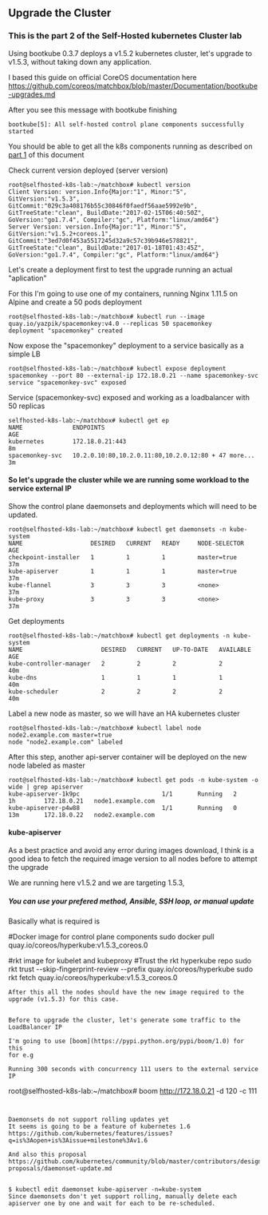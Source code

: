 ## Upgrade the Cluster 
### This is the part 2 of the Self-Hosted kubernetes Cluster lab

Using bootkube 0.3.7 deploys a v1.5.2 kubernetes cluster, let's upgrade to
v1.5.3, without taking down any application.

I based this guide on official CoreOS documentation here
https://github.com/coreos/matchbox/blob/master/Documentation/bootkube-upgrades.md

After you see this message with bootkube finishing
```
bootkube[5]: All self-hosted control plane components successfully started  
```

You should be able to get all the k8s components running as described on [part 1](https://github.com/yazpik/SelfHosted-K8s-Lab) of this document

Check current version deployed (server version)
```
root@selfhosted-k8s-lab:~/matchbox# kubectl version
Client Version: version.Info{Major:"1", Minor:"5", GitVersion:"v1.5.3", GitCommit:"029c3a408176b55c30846f0faedf56aae5992e9b", GitTreeState:"clean", BuildDate:"2017-02-15T06:40:50Z", GoVersion:"go1.7.4", Compiler:"gc", Platform:"linux/amd64"}
Server Version: version.Info{Major:"1", Minor:"5", GitVersion:"v1.5.2+coreos.1", GitCommit:"3ed7d0f453a5517245d32a9c57c39b946e578821", GitTreeState:"clean", BuildDate:"2017-01-18T01:43:45Z", GoVersion:"go1.7.4", Compiler:"gc", Platform:"linux/amd64"}
```

Let's create a deployment first to test the upgrade running an actual "aplication"

For this I'm going to use one of my containers, running Nginx 1.11.5 on Alpine and create a 50 pods deployment
```
root@selfhosted-k8s-lab:~/matchbox# kubectl run --image quay.io/yazpik/spacemonkey:v4.0 --replicas 50 spacemonkey
deployment "spacemonkey" created
```
Now expose the "spacemonkey" deployment to a service basically as a simple LB
```
root@selfhosted-k8s-lab:~/matchbox# kubectl expose deployment spacemonkey --port 80 --external-ip 172.18.0.21 --name spacemonkey-svc
service "spacemonkey-svc" exposed
```
Service (spacemonkey-svc) exposed and working as a loadbalancer with 50 replicas
```
selfhosted-k8s-lab:~/matchbox# kubectl get ep
NAME              ENDPOINTS                                             AGE
kubernetes        172.18.0.21:443                                       8m
spacemonkey-svc   10.2.0.10:80,10.2.0.11:80,10.2.0.12:80 + 47 more...   3m
```

#### So let's upgrade the cluster while we are running some workload to the service external IP

Show the control plane daemonsets and deployments which will need to be updated.
```
root@selfhosted-k8s-lab:~/matchbox# kubectl get daemonsets -n kube-system
NAME                   DESIRED   CURRENT   READY     NODE-SELECTOR   AGE
checkpoint-installer   1         1         1         master=true     37m
kube-apiserver         1         1         1         master=true     37m
kube-flannel           3         3         3         <none>          37m
kube-proxy             3         3         3         <none>          37m
```

Get deployments
```
root@selfhosted-k8s-lab:~/matchbox# kubectl get deployments -n kube-system
NAME                      DESIRED   CURRENT   UP-TO-DATE   AVAILABLE   AGE
kube-controller-manager   2         2         2            2           40m
kube-dns                  1         1         1            1           40m
kube-scheduler            2         2         2            2           40m
```

Label a new node as master, so we will have an HA kubernetes cluster
```
root@selfhosted-k8s-lab:~/matchbox# kubectl label node node2.example.com master=true
node "node2.example.com" labeled
```
After this step, another api-server container will be deployed on the new node labeled as master
```
root@selfhosted-k8s-lab:~/matchbox# kubectl get pods -n kube-system -o wide | grep apiserver
kube-apiserver-1k9pc                       1/1       Running   2          1h        172.18.0.21   node1.example.com
kube-apiserver-p4w88                       1/1       Running   0          13m       172.18.0.22   node2.example.com
```


#### kube-apiserver
As a best practice and avoid any error during images download, I think is a good idea
to fetch the required image version to all nodes before to attempt the upgrade

We are running here v1.5.2 and we are targeting 1.5.3, 

##### You can use your prefered method, Ansible, SSH loop, or manual update
Basically what is required is 

#Docker image for control plane components
sudo docker pull quay.io/coreos/hyperkube:v1.5.3_coreos.0

#rkt image for kubelet and kubeproxy
#Trust the rkt hyperkube repo
sudo rkt trust --skip-fingerprint-review --prefix quay.io/coreos/hyperkube
sudo rkt fetch quay.io/coreos/hyperkube:v1.5.3_coreos.0
```
After this all the nodes should have the new image required to the upgrade (v1.5.3) for this case.


Before to upgrade the cluster, let's generate some traffic to the LoadBalancer IP

I'm going to use [boom](https://pypi.python.org/pypi/boom/1.0) for this 
for e.g 

Running 300 seconds with concurrency 111 users to the external service IP
```
root@selfhosted-k8s-lab:~/matchbox# boom http://172.18.0.21 -d 120 -c 111

```


Daemonsets do not support rolling updates yet
It seems is going to be a feature of kubernetes 1.6
https://github.com/kubernetes/features/issues?q=is%3Aopen+is%3Aissue+milestone%3Av1.6

And also this proposal
https://github.com/kubernetes/community/blob/master/contributors/design-proposals/daemonset-update.md


$ kubectl edit daemonset kube-apiserver -n=kube-system
Since daemonsets don't yet support rolling, manually delete each apiserver one by one and wait for each to be re-scheduled.
